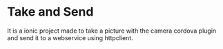 # Take and Send

It is a ionic project made to take a picture with the camera cordova plugin and send it to a webservice using httpclient.